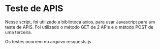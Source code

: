 # Teste de APIS

Nesse script, foi utilizado a biblioteca axios, para usar Javascript para um teste de APIS.
Foi utilizado o método GET de 2 APIs e o método POST de uma terceira.

Os testes ocorrem no arquivo resquests.js